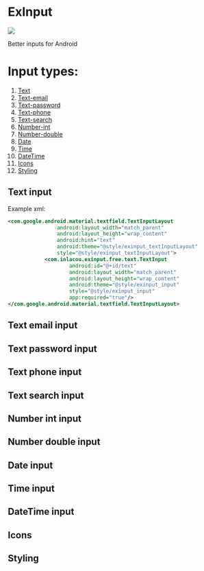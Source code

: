 # ExInput

[![](https://jitpack.io/v/inlacou/ExInput.svg)](https://jitpack.io/#inlacou/ExInput)

Better inputs for Android

# Input types:

1. [Text](#text-input)
2. [Text-email](#text-email-input)
3. [Text-password](#text-password-input)
4. [Text-phone](#text-phone-input)
5. [Text-search](#text-search-input)
6. [Number-int](#number-int-input)
7. [Number-double](#number-double-input)
8. [Date](#date-input)
9. [Time](#time-input)
10. [DateTime](#datetime-input)
11. [Icons](#icons)
11. [Styling](#styling)

## Text input

Example xml:
```xml
<com.google.android.material.textfield.TextInputLayout
				android:layout_width="match_parent"
				android:layout_height="wrap_content"
				android:hint="text"
				android:theme="@style/exinput_textInputLayout"
				style="@style/exinput_textInputLayout">
			<com.inlacou.exinput.free.text.TextInput
					android:id="@+id/text"
					android:layout_width="match_parent"
					android:layout_height="wrap_content"
					android:theme="@style/exinput_input"
					style="@style/exinput_input"
					app:required="true"/>
</com.google.android.material.textfield.TextInputLayout>
```

## Text email input
## Text password input
## Text phone input
## Text search input
## Number int input
## Number double input
## Date input
## Time input
## DateTime input
## Icons
## Styling
